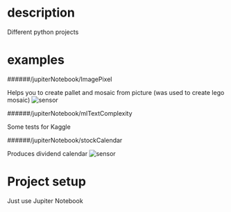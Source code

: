 # description
Different python projects

# examples

######/jupiterNotebook/ImagePixel

Helps you to create pallet and mosaic from picture (was used to create lego mosaic)
![sensor](https://user-images.githubusercontent.com/6892662/224509970-c6f3c5be-d632-44be-8c91-b9a68c885208.png)

######/jupiterNotebook/mlTextComplexity

Some tests for Kaggle

######/jupiterNotebook/stockCalendar

Produces dividend calendar
![sensor](https://user-images.githubusercontent.com/6892662/224510573-ffd7a36a-709d-4a4e-9353-947d552e92a4.png)


# Project setup
Just use Jupiter Notebook
